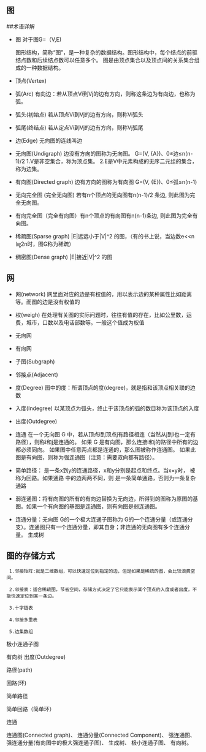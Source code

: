 ## 图

##术语详解
- 图
   对于图G=（V,E)
   
   图形结构，简称“图”，是一种复杂的数据结构。图形结构中，每个结点的前驱结点数和后续结点数可以任意多个。
   图是由顶点集合以及顶点间的关系集合组成的一种数据结构。
   
- 顶点(Vertex)
    
- 弧(Arc)  有向边：若从顶点Vi到Vj的边有方向，则称这条边为有向边，也称为弧。
- 弧头(初始点) 若从顶点Vi到Vj的边有方向，则称Vi弧头
- 弧尾(终结点) 若从定点Vi到Vj的边有方向，则称Vj弧尾
- 边(Edge) 无向图的连线叫边
- 无向图(Undigraph) 边没有方向的图称为无向图。 G=(V, {A})、0≤边≤n(n-1)/2
    1.V是非空集合，称为顶点集。
    2.E是V中元素构成的无序二元组的集合，称为边集。
- 有向图(Directed graph) 边有方向的图称为有向图 G=(V, {E})、0≤弧≤n(n-1)

- 无向完全图 (完全无向图) 若有n个顶点的无向图有n(n-1)/2 条边, 则此图为完全无向图。
- 有向完全图（完全有向图）有n个顶点的有向图有n(n-1)条边, 则此图为完全有向图。
- 稀疏图(Sparse graph) |E|远远小于|V|^2 的图，（有的书上说，当边数e<<n㏒2n时，图G称为稀疏）
- 稠密图(Dense graph) |E|接近|V|^2 的图

## 网

- 网(network) 网里面对应的边是有权值的，用以表示边的某种属性比如距离等。而图的边是没有权值的

- 权(weigh) 在处理有关图的实际问题时，往往有值的存在，比如公里数，运费，城市，口数以及电话部数等。一般这个值成为权值

- 无向网

- 有向网

- 子图(Subgraph)

- 邻接点(Adjacent)

- 度(Degree) 图中的度：所谓顶点的度(degree)，就是指和该顶点相关联的边数

- 入度(Indegree) 以某顶点为弧头，终止于该顶点的弧的数目称为该顶点的入度

- 出度(Outdegree)


- 连通 在一个无向图 G 中，若从顶点i到顶点j有路径相连（当然从j到i也一定有路径），则称i和j是连通的。
如果 G 是有向图，那么连接i和j的路径中所有的边都必须同向。
如果图中任意两点都是连通的，那么图被称作连通图。
如果此图是有向图，则称为强连通图（注意：需要双向都有路径）。

- 简单路径： 是一条x到y的连通路径，x和y分别是起点和终点。当x=y时， 被称为回路。如果通路  中的边两两不同，则  是一条简单通路，否则为一条复杂通路

- 弱连通图：将有向图的所有的有向边替换为无向边，所得到的图称为原图的基图。如果一个有向图的基图是连通图，则有向图是弱连通图。

- 连通分量：无向图 G的一个极大连通子图称为 G的一个连通分量（或连通分支）。连通图只有一个连通分量，即其自身；非连通的无向图有多个连通分量。
生成树


## 图的存储方式


     1.邻接矩阵:就是二维数组，可以快速定位到指定的边，但是如果是稀疏的图，会比较浪费空间。

     2.邻接表：适合稀疏图，节省空间，存储方式决定了它只能表示某个顶点的入度或者出度，不能快速定位到某一条边。

     3.十字链表

     4.邻接多重表

     5.边集数组    


极小连通子图

有向树
出度(Outdegree)

路径(path)

回路(环)

简单路径

简单回路（简单环）

连通

连通图(Connected graph)、
连通分量(Connected Component)、
强连通图、
强连通分量(有向图中的极大强连通子图)、
生成树、
极小连通子图、
有向树。

